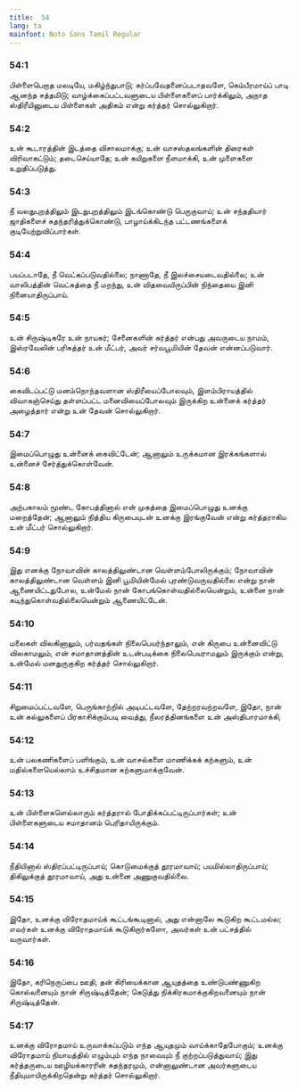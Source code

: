 ```yaml
---
title:  54
lang: ta
mainfont: Noto Sans Tamil Regular
---
```


###  54:1

பிள்ளைபெறாத மலடியே, மகிழ்ந்துபாடு; கர்ப்பவேதனைப்படாதவளே, கெம்பீரமாய்ப் பாடி ஆனந்த சத்தமிடு; வாழ்க்கைப்பட்டவளுடைய பிள்ளைகளைப் பார்க்கிலும், அநாத ஸ்திரீயினுடைய பிள்ளைகள் அதிகம் என்று கர்த்தர் சொல்லுகிறார்.

###  54:2

உன் கூடாரத்தின் இடத்தை விசாலமாக்கு; உன் வாசஸ்தலங்களின் திரைகள் விரிவாகட்டும்; தடைசெய்யாதே; உன் கயிறுகளை நீளமாக்கி, உன் முளைகளை உறுதிப்படுத்து.

###  54:3

நீ வலதுபுறத்திலும் இடதுபுறத்திலும் இடங்கொண்டு பெருகுவாய்; உன் சந்ததியார் ஜாதிகளைச் சுதந்தரித்துக்கொண்டு, பாழாய்க்கிடந்த பட்டணங்களைக் குடியேற்றுவிப்பார்கள்.

###  54:4

பயப்படாதே, நீ வெட்கப்படுவதில்லை; நாணாதே, நீ இலச்சையடைவதில்லை; உன் வாலிபத்தின் வெட்கத்தை நீ மறந்து, உன் விதவையிருப்பின் நிந்தையை இனி நினையாதிருப்பாய்.

###  54:5

உன் சிருஷ்டிகரே உன் நாயகர்; சேனைகளின் கர்த்தர் என்பது அவருடைய நாமம், இஸ்ரவேலின் பரிசுத்தர் உன் மீட்பர், அவர் சர்வபூமியின் தேவன் என்னப்படுவார்.

###  54:6

கைவிடப்பட்டு மனம்நொந்தவளான ஸ்திரீயைப்போலவும், இளம்பிராயத்தில் விவாகஞ்செய்து தள்ளப்பட்ட மனைவியைப்போலவும் இருக்கிற உன்னைக் கர்த்தர் அழைத்தார் என்று உன் தேவன் சொல்லுகிறார்.

###  54:7

இமைப்பொழுது உன்னைக் கைவிட்டேன்; ஆனாலும் உருக்கமான இரக்கங்களால் உன்னைச் சேர்த்துக்கொள்வேன்.

###  54:8

அற்பகாலம் மூண்ட கோபத்தினால் என் முகத்தை இமைப்பொழுது உனக்கு மறைத்தேன்; ஆனாலும் நித்திய கிருபையுடன் உனக்கு இரங்குவேன் என்று கர்த்தராகிய உன் மீட்பர் சொல்லுகிறார்.

###  54:9

இது எனக்கு நோவாவின் காலத்திலுண்டான வெள்ளம்போலிருக்கும்; நோவாவின் காலத்திலுண்டான வெள்ளம் இனி பூமியின்மேல் புரண்டுவருவதில்லை என்று நான் ஆணையிட்டதுபோல, உன்மேல் நான் கோபங்கொள்வதில்லையென்றும், உன்னை நான் கடிந்துகொள்வதில்லையென்றும் ஆணையிட்டேன்.

###  54:10

மலைகள் விலகினாலும், பர்வதங்கள் நிலைபெயர்ந்தாலும், என் கிருபை உன்னைவிட்டு விலகாமலும், என் சமாதானத்தின் உடன்படிக்கை நிலைபெயராமலும் இருக்கும் என்று, உன்மேல் மனதுருகுகிற கர்த்தர் சொல்லுகிறார்.

###  54:11

சிறுமைப்பட்டவளே, பெருங்காற்றில் அடிபட்டவளே, தேற்றரவற்றவளே, இதோ, நான் உன் கல்லுகளைப் பிரகாசிக்கும்படி வைத்து, நீலரத்தினங்களை உன் அஸ்திபாரமாக்கி,

###  54:12

உன் பலகணிகளைப் பளிங்கும், உன் வாசல்களை மாணிக்கக் கற்களும், உன் மதில்களையெல்லாம் உச்சிதமான கற்களுமாக்குவேன்.

###  54:13

உன் பிள்ளைகளெல்லாரும் கர்த்தரால் போதிக்கப்பட்டிருப்பார்கள்; உன் பிள்ளைகளுடைய சமாதானம் பெரிதாயிருக்கும்.

###  54:14

நீதியினால் ஸ்திரப்பட்டிருப்பாய்; கொடுமைக்குத் தூரமாவாய்; பயமில்லாதிருப்பாய்; திகிலுக்குத் தூரமாவாய், அது உன்னை அணுகுவதில்லை.

###  54:15

இதோ, உனக்கு விரோதமாய்க் கூட்டங்கூடினால், அது என்னாலே கூடுகிற கூட்டமல்ல; எவர்கள் உனக்கு விரோதமாய்க் கூடுகிறார்களோ, அவர்கள் உன் பட்சத்தில் வருவார்கள்.

###  54:16

இதோ, கரிநெருப்பை ஊதி, தன் கிரியைக்கான ஆயுதத்தை உண்டுபண்ணுகிற கொல்லனையும் நான் சிருஷ்டித்தேன்; கெடுத்து நிக்கிரகமாக்குகிறவனையும் நான் சிருஷ்டித்தேன்.

###  54:17

உனக்கு விரோதமாய் உருவாக்கப்படும் எந்த ஆயுதமும் வாய்க்காதேபோகும்; உனக்கு விரோதமாய் நியாயத்தில் எழும்பும் எந்த நாவையும் நீ குற்றப்படுத்துவாய்; இது கர்த்தருடைய ஊழியக்காரரின் சுதந்தரமும், என்னாலுண்டான அவர்களுடைய நீதியுமாயிருக்கிறதென்று கர்த்தர் சொல்லுகிறார்.

